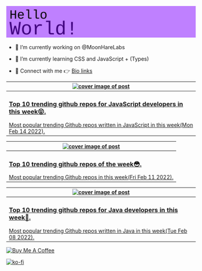 [![Hello World!](https://github.com/ksenginew/ksenginew/raw/main/header.svg)](#nolink)

- 🔭 I’m currently working on @MoonHareLabs  

- 🌱 I’m currently learning CSS and JavaScript + (Types)    

- 💌 Connect with me 👉 [Bio links](https://ksengine.bio.link)

<!-- blog  posts start -->
<a href="https://dev.to/ksengine/top-10-trending-github-repos-for-javascript-developers-in-this-week-2171">
<table>
<thead>
<tr>
<th>
<img src="https://res.cloudinary.com/practicaldev/image/fetch/s--EsSwUjDV--/c_imagga_scale,f_auto,fl_progressive,h_420,q_auto,w_1000/https://images.unsplash.com/photo-1477949331575-2763034b5fb5%3Fcrop%3Dentropy%26cs%3Dtinysrgb%26fit%3Dmax%26fm%3Djpg%26ixid%3DMnwyODI4ODF8MHwxfHJhbmRvbXx8fHx8fHx8fDE2NDQ4Mzg0OTc%26ixlib%3Drb-1.2.1%26q%3D80%26w%3D1080" alt="cover image of post" width="500px" height="auto"/>
</th>
</tr>
</thead>
<tbody>
<tr>
<td>
<h3>Top 10 trending github repos for JavaScript developers in this week😝.</h3>
Most popular trending Github repos written in JavaScript in this week(Mon Feb 14 2022).
</td>
</tr>
</tbody>
</table>
</a>



<a href="https://dev.to/ksengine/top-10-trending-github-repos-of-the-week-42a0">
<table>
<thead>
<tr>
<th>
<img src="https://res.cloudinary.com/practicaldev/image/fetch/s--GB4gA0L---/c_imagga_scale,f_auto,fl_progressive,h_420,q_auto,w_1000/https://images.unsplash.com/photo-1643132935286-ebbcd087d249%3Fcrop%3Dentropy%26cs%3Dtinysrgb%26fit%3Dmax%26fm%3Djpg%26ixid%3DMnwyODI4ODF8MHwxfHJhbmRvbXx8fHx8fHx8fDE2NDQ1Nzk0NTQ%26ixlib%3Drb-1.2.1%26q%3D80%26w%3D1080" alt="cover image of post" width="500px" height="auto"/>
</th>
</tr>
</thead>
<tbody>
<tr>
<td>
<h3>Top 10 trending github repos of the week😳.</h3>
Most popular trending Github repos in this week(Fri Feb 11 2022).
</td>
</tr>
</tbody>
</table>
</a>



<a href="https://dev.to/ksengine/top-10-trending-github-repos-for-java-developers-in-this-week-jd0">
<table>
<thead>
<tr>
<th>
<img src="https://res.cloudinary.com/practicaldev/image/fetch/s--FWqk8Oat--/c_imagga_scale,f_auto,fl_progressive,h_420,q_auto,w_1000/https://images.unsplash.com/photo-1458819757519-7581bade511d%3Fcrop%3Dentropy%26cs%3Dtinysrgb%26fit%3Dmax%26fm%3Djpg%26ixid%3DMnwyODI4ODF8MHwxfHJhbmRvbXx8fHx8fHx8fDE2NDQzMjAxODQ%26ixlib%3Drb-1.2.1%26q%3D80%26w%3D1080" alt="cover image of post" width="500px" height="auto"/>
</th>
</tr>
</thead>
<tbody>
<tr>
<td>
<h3>Top 10 trending github repos for Java developers in this week🐫.</h3>
Most popular trending Github repos written in Java in this week(Tue Feb 08 2022).
</td>
</tr>
</tbody>
</table>
</a>
<!-- blog  posts end -->

<a href="https://www.buymeacoffee.com/ksengine">
  <img src="https://cdn.buymeacoffee.com/buttons/v2/default-yellow.png" alt="Buy Me A Coffee" width="200px" height="auto"/>
</a>

[![ko-fi](https://ko-fi.com/img/githubbutton_sm.svg)](https://ko-fi.com/D1D473BME)
